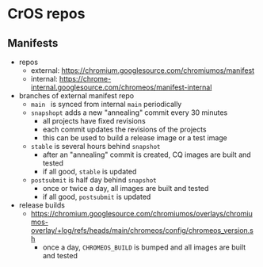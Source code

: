 CrOS repos
=========

## Manifests

- repos
  - external: <https://chromium.googlesource.com/chromiumos/manifest>
  - internal: <https://chrome-internal.googlesource.com/chromeos/manifest-internal>
- branches of external manifest repo
  - `main ` is synced from internal `main` periodically
  - `snapshopt` adds a new "annealing" commit every 30 minutes
    - all projects have fixed revisions
    - each commit updates the revisions of the projects
    - this can be used to build a release image or a test image
  - `stable` is several hours behind `snapshot`
    - after an "annealing" commit is created, CQ images are built and tested
    - if all good, `stable` is updated
  - `postsubmit` is half day behind `snapshot`
    - once or twice a day, all images are built and tested
    - if all good, `postsubmit` is updated
- release builds
  - <https://chromium.googlesource.com/chromiumos/overlays/chromiumos-overlay/+log/refs/heads/main/chromeos/config/chromeos_version.sh>
    - once a day, `CHROMEOS_BUILD` is bumped and all images are built and
      tested
